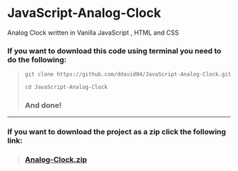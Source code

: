 # JavaScript-Analog-Clock
Analog Clock written in Vanilla JavaScript , HTML and CSS
### If you want to download this code using terminal you need to do the following:
>```python
>git clone https://github.com/ddavid04/JavaScript-Analog-Clock.git
>```
>```python
>cd JavaScript-Analog-Clock
>```
>### And done!
<hr/>

### If you want to download the project as a zip click the following link:
> ### <a href="https://github.com/ddavid04/JavaScript-Analog-Clock/archive/refs/heads/main.zip">Analog-Clock.zip</a>

